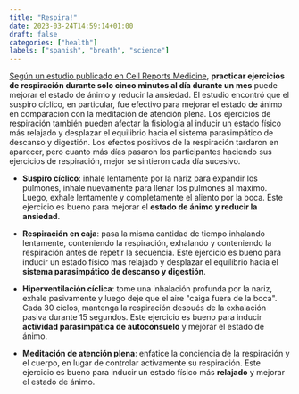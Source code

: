 ```yaml
---
title: "Respira!"
date: 2023-03-24T14:59:14+01:00
draft: false
categories: ["health"]
labels: ["spanish", "breath", "science"]
---
```



[Según un estudio publicado en Cell Reports
Medicine](https://www.washingtonpost.com/wellness/2023/03/16/breathing-exercises-mood-anxiety-brain/),
**practicar ejercicios de respiración durante solo cinco minutos al día durante
un mes** puede mejorar el estado de ánimo y reducir la ansiedad. El estudio
encontró que el suspiro cíclico, en particular, fue efectivo para mejorar el
estado de ánimo en comparación con la meditación de atención plena. Los
ejercicios de respiración también pueden afectar la fisiología al inducir un
estado físico más relajado y desplazar el equilibrio hacia el sistema
parasimpático de descanso y digestión. Los efectos positivos de la respiración
tardaron en aparecer, pero cuanto más días pasaron los participantes haciendo
sus ejercicios de respiración, mejor se sintieron cada día sucesivo.

- **Suspiro cíclico**: inhale lentamente por la nariz para expandir los
  pulmones, inhale nuevamente para llenar los pulmones al máximo. Luego, exhale
  lentamente y completamente el aliento por la boca. Este ejercicio es bueno
  para mejorar el **estado de ánimo y reducir la ansiedad**.

- **Respiración en caja**: pasa la misma cantidad de tiempo inhalando
  lentamente, conteniendo la respiración, exhalando y conteniendo la
  respiración antes de repetir la secuencia. Este ejercicio es bueno para
  inducir un estado físico más relajado y desplazar el equilibrio hacia el
  **sistema parasimpático de descanso y digestión**.

- **Hiperventilación cíclica**: tome una inhalación profunda por la nariz,
  exhale pasivamente y luego deje que el aire "caiga fuera de la boca". Cada 30
  ciclos, mantenga la respiración después de la exhalación pasiva durante 15
  segundos. Este ejercicio es bueno para inducir **actividad parasimpática de
  autoconsuelo** y mejorar el estado de ánimo.

- **Meditación de atención plena**: enfatice la conciencia de la respiración y
  el cuerpo, en lugar de controlar activamente su respiración. Este ejercicio
  es bueno para inducir un estado físico más **relajado** y mejorar el estado
  de ánimo.


